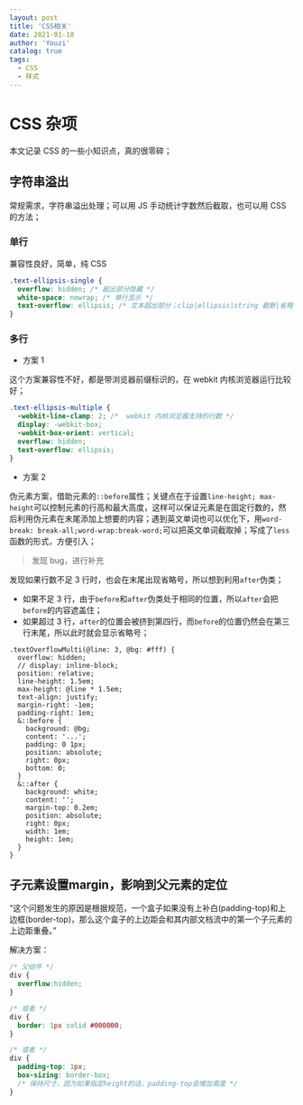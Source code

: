 ```yaml
---
layout: post
title: 'CSS相关'
date: 2021-01-18
author: 'Youzi'
catalog: true
tags:
  - CSS
  - 样式
---
```


# CSS 杂项

本文记录 CSS 的一些小知识点，真的很零碎；

## 字符串溢出

常规需求，字符串溢出处理；可以用 JS 手动统计字数然后截取，也可以用 CSS 的方法；

### 单行

兼容性良好，简单，纯 CSS

```css
.text-ellipsis-single {
  overflow: hidden; /* 超出部分隐藏 */
  white-space: nowrap; /* 单行显示 */
  text-overflow: ellipsis; /* 文本超出部分；clip|ellipsis|string 截断|省略号|自定义字符串 */
}
```

### 多行

- 方案 1

这个方案兼容性不好，都是带浏览器前缀标识的，在 webkit 内核浏览器运行比较好；

```css
.text-ellipsis-multiple {
  -webkit-line-clamp: 2; /*  webkit 内核浏览器支持的行数 */
  display: -webkit-box;
  -webkit-box-orient: vertical;
  overflow: hidden;
  text-overflow: ellipsis;
}
```

- 方案 2

伪元素方案，借助元素的`::before`属性；关键点在于设置`line-height; max-height`可以控制元素的行高和最大高度，这样可以保证元素是在固定行数的，然后利用伪元素在末尾添加上想要的内容；遇到英文单词也可以优化下，用`word-break: break-all;word-wrap:break-word;`可以把英文单词截取掉；写成了`less`函数的形式，方便引入；

> 发现 bug，进行补充

发现如果行数不足 3 行时，也会在末尾出现省略号，所以想到利用`after`伪类；

- 如果不足 3 行，由于`before`和`after`伪类处于相同的位置，所以`after`会把`before`的内容遮盖住；
- 如果超过 3 行，`after`的位置会被挤到第四行，而`before`的位置仍然会在第三行末尾，所以此时就会显示省略号；

```less
.textOverflowMulti(@line: 3, @bg: #fff) {
  overflow: hidden;
  // display: inline-block;
  position: relative;
  line-height: 1.5em;
  max-height: @line * 1.5em;
  text-align: justify;
  margin-right: -1em;
  padding-right: 1em;
  &::before {
    background: @bg;
    content: '...';
    padding: 0 1px;
    position: absolute;
    right: 0px;
    bottom: 0;
  }
  &::after {
    background: white;
    content: '';
    margin-top: 0.2em;
    position: absolute;
    right: 0px;
    width: 1em;
    height: 1em;
  }
}
```

## 子元素设置margin，影响到父元素的定位

“这个问题发生的原因是根据规范，一个盒子如果没有上补白(padding-top)和上边框(border-top)，那么这个盒子的上边距会和其内部文档流中的第一个子元素的上边距重叠。”

解决方案：

```css
/* 父组件 */
div {
  overflow:hidden;
}

/* 或者 */
div {
  border: 1px solid #000000;
}

/* 或者 */
div {
  padding-top: 1px;
  box-sizing: border-box;
  /* 保持尺寸，因为如果指定height的话，padding-top会增加高度 */
}
```
